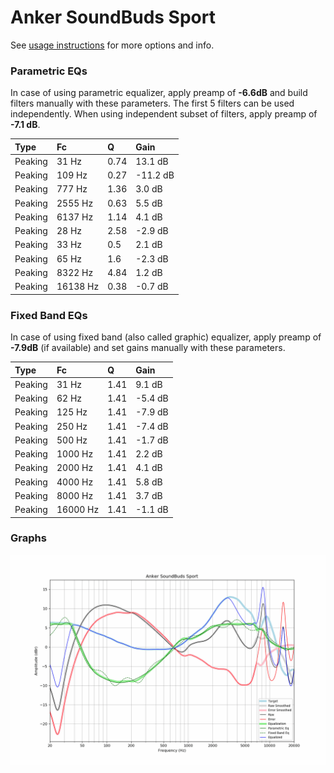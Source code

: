 # Anker SoundBuds Sport
See [usage instructions](https://github.com/jaakkopasanen/AutoEq#usage) for more options and info.

### Parametric EQs
In case of using parametric equalizer, apply preamp of **-6.6dB** and build filters manually
with these parameters. The first 5 filters can be used independently.
When using independent subset of filters, apply preamp of **-7.1 dB**.

| Type    | Fc       |    Q | Gain     |
|:--------|:---------|:-----|:---------|
| Peaking | 31 Hz    | 0.74 | 13.1 dB  |
| Peaking | 109 Hz   | 0.27 | -11.2 dB |
| Peaking | 777 Hz   | 1.36 | 3.0 dB   |
| Peaking | 2555 Hz  | 0.63 | 5.5 dB   |
| Peaking | 6137 Hz  | 1.14 | 4.1 dB   |
| Peaking | 28 Hz    | 2.58 | -2.9 dB  |
| Peaking | 33 Hz    | 0.5  | 2.1 dB   |
| Peaking | 65 Hz    | 1.6  | -2.3 dB  |
| Peaking | 8322 Hz  | 4.84 | 1.2 dB   |
| Peaking | 16138 Hz | 0.38 | -0.7 dB  |

### Fixed Band EQs
In case of using fixed band (also called graphic) equalizer, apply preamp of **-7.9dB**
(if available) and set gains manually with these parameters.

| Type    | Fc       |    Q | Gain    |
|:--------|:---------|:-----|:--------|
| Peaking | 31 Hz    | 1.41 | 9.1 dB  |
| Peaking | 62 Hz    | 1.41 | -5.4 dB |
| Peaking | 125 Hz   | 1.41 | -7.9 dB |
| Peaking | 250 Hz   | 1.41 | -7.4 dB |
| Peaking | 500 Hz   | 1.41 | -1.7 dB |
| Peaking | 1000 Hz  | 1.41 | 2.2 dB  |
| Peaking | 2000 Hz  | 1.41 | 4.1 dB  |
| Peaking | 4000 Hz  | 1.41 | 5.8 dB  |
| Peaking | 8000 Hz  | 1.41 | 3.7 dB  |
| Peaking | 16000 Hz | 1.41 | -1.1 dB |

### Graphs
![](./Anker%20SoundBuds%20Sport.png)